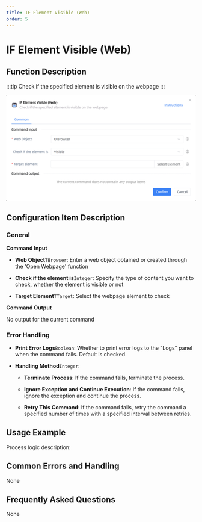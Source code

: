 ```yaml
---
title: IF Element Visible (Web)
order: 5
---
```


# IF Element Visible (Web)

## Function Description

:::tip 
Check if the specified element is visible on the webpage
:::

![IF Element Visible (Web)](../../assets/IF%20Element%20Visible%20(Web)_command.png)

## Configuration Item Description

### General

**Command Input**

- **Web Object**`TBrowser`: Enter a web object obtained or created through the 'Open Webpage' function

- **Check if the element is**`Integer`: Specify the type of content you want to check, whether the element is visible or not

- **Target Element**`TTarget`: Select the webpage element to check


**Command Output**

No output for the current command

### Error Handling

- **Print Error Logs**`Boolean`: Whether to print error logs to the "Logs" panel when the command fails. Default is checked. 

- **Handling Method**`Integer`:

    - **Terminate Process**: If the command fails, terminate the process.

    - **Ignore Exception and Continue Execution**: If the command fails, ignore the exception and continue the process.

    - **Retry This Command**: If the command fails, retry the command a specified number of times with a specified interval between retries.

## Usage Example

Process logic description:

## Common Errors and Handling

None

## Frequently Asked Questions

None

